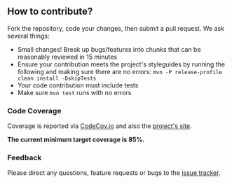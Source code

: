 ## How to contribute?
Fork the repository, code your changes, then submit a pull request. We ask 
several things:
* Small changes! Break up bugs/features into chunks that can be reasonably
reviewed in 15 minutes
* Ensure your contribution meets the project's styleguides by running 
the following and making sure there are no errors: 
`mvn -P release-profile clean install -DskipTests`
* Your code contribution must include tests
* Make sure `mvn test` runs with no errors

### Code Coverage
Coverage is reported via [CodeCov.io](https://codecov.io/gh/llorllale/gitlog-maven-plugin)
and also the [project's site](https://llorllale.github.io/gitlog-maven-plugin/cobertura/).

**The current minimum target coverage is 85%.**

### Feedback
Please direct any questions, feature requests or bugs to the 
[issue tracker](https://github.com/llorllale/gitlog-maven-plugin/issues/).
